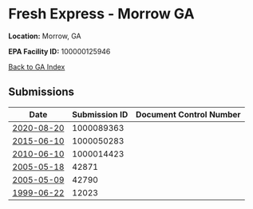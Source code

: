 # Fresh Express - Morrow GA

**Location:** Morrow, GA

**EPA Facility ID:** 100000125946

[Back to GA Index](../../index.md)

## Submissions

| Date | Submission ID | Document Control Number |
|------|--------------|-------------------------|
| [2020-08-20](submissions/1000089363.md) | 1000089363 |  |
| [2015-06-10](submissions/1000050283.md) | 1000050283 |  |
| [2010-06-10](submissions/1000014423.md) | 1000014423 |  |
| [2005-05-18](submissions/42871.md) | 42871 |  |
| [2005-05-09](submissions/42790.md) | 42790 |  |
| [1999-06-22](submissions/12023.md) | 12023 |  |
